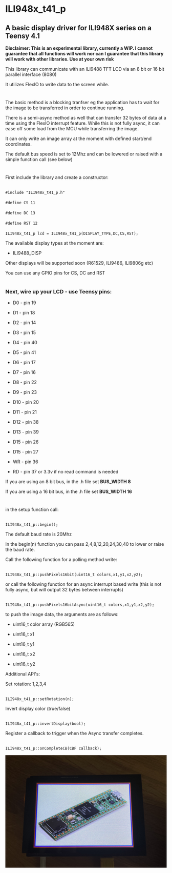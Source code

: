 
# ILI948x_t41_p

## A basic display driver for ILI948X series on a Teensy 4.1

  

**Disclaimer: This is an experimental library, currently a WIP. I cannot guarantee that all functions will work nor can I guarantee that this library will work with other libraries. Use at your own risk**

  

This library can communicate with an ILI9488 TFT LCD via an 8 bit or 16 bit parallel interface (8080)

It utilizes FlexIO to write data to the screen while.
#
The basic method is a blocking tranfser eg the application has to wait for the image to be transferred in order to continue running.

There is a semi-async method as well that can transfer 32 bytes of data at a time using the FlexIO interrupt feature. While this is not fully async, it can ease off some load from the MCU while transferring the image.

  

It can only write an image array at the moment with defined start/end coordinates.

The default bus speed is set to 12Mhz and can be lowered or raised with a simple function call (see below) 
#
First include the library and create a constructor:

```

#include "ILI948x_t41_p.h"

#define CS 11

#define DC 13

#define RST 12

ILI948x_t41_p lcd = ILI948x_t41_p(DISPLAY_TYPE,DC,CS,RST);

```

The available display types at the moment are:

* ILI9488_DISP

  

Other displays will be supported soon (R61529, ILI9486, ILI9806g etc)

You can use any GPIO pins for CS, DC and RST
#
  
###  Next, wire up your LCD - use Teensy pins:

* D0 - pin 19

* D1 - pin 18

* D2 - pin 14

* D3 - pin 15

* D4 - pin 40

* D5 - pin 41

* D6 - pin 17

* D7 - pin 16




* D8 - pin 22

* D9 - pin 23

* D10 - pin 20

* D11 - pin 21

* D12 - pin 38

* D13 - pin 39

* D15 - pin 26

* D15 - pin 27

  

* WR - pin 36

* RD - pin 37 or 3.3v if no read command is needed

If you are using an 8 bit bus, in the .h file set **BUS_WIDTH 8**

If you are using a 16 bit bus, in the .h file set **BUS_WIDTH 16**

  
#
in the setup function call:

```

ILI948x_t41_p::begin();

```

The default baud rate is 20Mhz

  

In the begin(n) function you can pass 2,4,8,12,20,24,30,40 to lower or raise the baud rate.

  
  

Call the following function for a polling method write:

```

ILI948x_t41_p::pushPixels16bit(uint16_t colors,x1,y1,x2,y2);

```

or call the following function for an async interrupt based write (this is not fully async, but will output 32 bytes between interrupts)

```

ILI948x_t41_p::pushPixels16bitAsync(uint16_t colors,x1,y1,x2,y2);

```

to push the image data, the arguments are as follows:

* uint16_t color array (RGB565)

* uint16_t x1

* uint16_t y1

* uint16_t x2

* uint16_t y2

  

Additional API's:

  
  

Set rotation: 1,2,3,4

```

ILI948x_t41_p::setRotation(n);

```

  

Invert display color (true/false)

```

ILI948x_t41_p::invertDisplay(bool);

```

  

Register a callback to trigger when the Async transfer completes.

```

ILI948x_t41_p::onCompleteCB(CBF callback);

```

![Image of TFT with Teensy 4.1 image](https://github.com/david-res/ILI948x_t41_p/blob/main/teensy41_flexio_example.jpg)